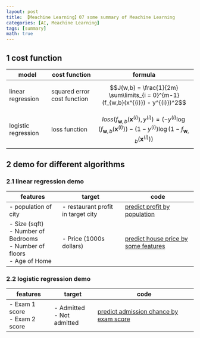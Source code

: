 ```yaml
---
layout: post
title: 【Meachine Learning】07 some summary of Meachine Learning
categories: [AI, Meachine Learning]
tags: [summary]
math: true
---
```


## 1 cost function

| model               | cost function               | formula                                                                                                                                                                                                                                 |
| ------------------- | --------------------------- | --------------------------------------------------------------------------------------------------------------------------------------------------------------------------------------------------------------------------------------- |
| linear regression   | squared error cost function | $$J(w,b) = \frac{1}{2m} \sum\limits_{i = 0}^{m-1} (f_{w,b}(x^{(i)}) - y^{(i)})^2$$                                                                                                                                                      |
| logistic regression | loss function               | $$loss(f_{\mathbf{w},b}(\mathbf{x}^{(i)}), y^{(i)}) = (-y^{(i)} \log\left(f_{\mathbf{w},b}\left( \mathbf{x}^{(i)} \right) \right) - \left( 1 - y^{(i)}\right) \log \left( 1 - f_{\mathbf{w},b}\left( \mathbf{x}^{(i)} \right) \right)$$ |

## 2 demo for different algorithms

### 2.1 linear regression demo

| features                                                                              | target                             | code                                                                                                                          |
| ------------------------------------------------------------------------------------- | ---------------------------------- | ----------------------------------------------------------------------------------------------------------------------------- |
| - population of city                                                                  | - restaurant profit in target city | [predict profit by population](https://github.com/yc913344706/ai-code/blob/main/LinearRegression/population_profit.ipynb)     |
| - Size (sqft) <br/> - Number of Bedrooms <br/> - Number of floors <br/> - Age of Home | - Price (1000s dollars)            | [predict house price by some features](https://github.com/yc913344706/ai-code/blob/main/LinearRegression/house_predict.ipynb) |

### 2.2 logistic regression demo

| features                            | target                          | code                                                                                                                                 |
| ----------------------------------- | ------------------------------- | ------------------------------------------------------------------------------------------------------------------------------------ |
| - Exam 1 score <br/> - Exam 2 score | - Admitted <br/> - Not admitted | [predict admission chance by exam score](https://github.com/yc913344706/ai-code/blob/main/LogisticRegression/admission_chance.ipynb) |
